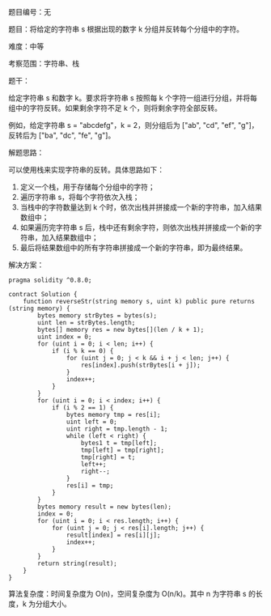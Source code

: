 题目编号：无

题目：将给定的字符串 s 根据出现的数字 k 分组并反转每个分组中的字符。

难度：中等

考察范围：字符串、栈

题干：

给定字符串 s 和数字 k。要求将字符串 s 按照每 k 个字符一组进行分组，并将每组中的字符反转。如果剩余字符不足 k 个，则将剩余字符全部反转。

例如，给定字符串 s = "abcdefg"，k = 2，则分组后为 ["ab", "cd", "ef", "g"]，反转后为 ["ba", "dc", "fe", "g"]。

解题思路：

可以使用栈来实现字符串的反转。具体思路如下：

1. 定义一个栈，用于存储每个分组中的字符；
2. 遍历字符串 s，将每个字符依次入栈；
3. 当栈中的字符数量达到 k 个时，依次出栈并拼接成一个新的字符串，加入结果数组中；
4. 如果遍历完字符串 s 后，栈中还有剩余字符，则依次出栈并拼接成一个新的字符串，加入结果数组中；
5. 最后将结果数组中的所有字符串拼接成一个新的字符串，即为最终结果。

解决方案：

```
pragma solidity ^0.8.0;

contract Solution {
    function reverseStr(string memory s, uint k) public pure returns (string memory) {
        bytes memory strBytes = bytes(s);
        uint len = strBytes.length;
        bytes[] memory res = new bytes[](len / k + 1);
        uint index = 0;
        for (uint i = 0; i < len; i++) {
            if (i % k == 0) {
                for (uint j = 0; j < k && i + j < len; j++) {
                    res[index].push(strBytes[i + j]);
                }
                index++;
            }
        }
        for (uint i = 0; i < index; i++) {
            if (i % 2 == 1) {
                bytes memory tmp = res[i];
                uint left = 0;
                uint right = tmp.length - 1;
                while (left < right) {
                    bytes1 t = tmp[left];
                    tmp[left] = tmp[right];
                    tmp[right] = t;
                    left++;
                    right--;
                }
                res[i] = tmp;
            }
        }
        bytes memory result = new bytes(len);
        index = 0;
        for (uint i = 0; i < res.length; i++) {
            for (uint j = 0; j < res[i].length; j++) {
                result[index] = res[i][j];
                index++;
            }
        }
        return string(result);
    }
}
```

算法复杂度：时间复杂度为 O(n)，空间复杂度为 O(n/k)。其中 n 为字符串 s 的长度，k 为分组大小。